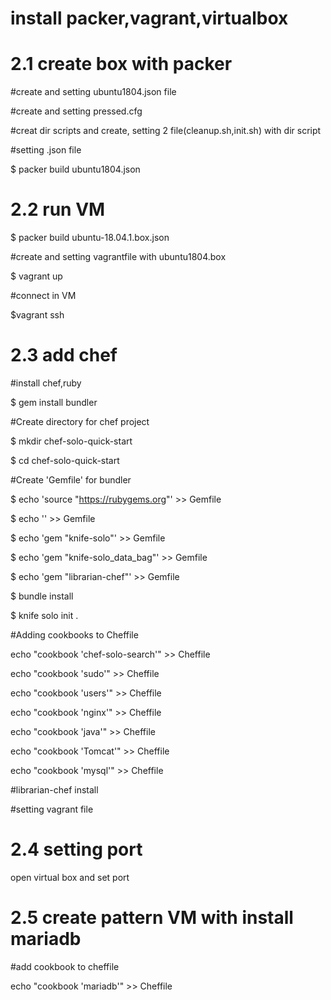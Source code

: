 # install packer,vagrant,virtualbox

# 2.1 create box with packer

#create and setting ubuntu1804.json file

#create and setting pressed.cfg

#creat dir scripts and create, setting 2 file(cleanup.sh,init.sh) with dir script

#setting .json file

$ packer build ubuntu1804.json

# 2.2 run VM

$ packer build ubuntu-18.04.1.box.json

#create and setting vagrantfile with ubuntu1804.box

$ vagrant up

#connect in VM

$vagrant ssh

# 2.3 add chef 

#install chef,ruby

$ gem install bundler

#Create directory for chef project

$ mkdir chef-solo-quick-start

$ cd chef-solo-quick-start

#Create 'Gemfile' for bundler

$ echo 'source "https://rubygems.org"' >> Gemfile

$ echo '' >> Gemfile

$ echo 'gem "knife-solo"' >> Gemfile

$ echo 'gem "knife-solo_data_bag"' >> Gemfile

$ echo 'gem "librarian-chef"' >> Gemfile

$ bundle install

$ knife solo init .

#Adding cookbooks to Cheffile

echo "cookbook 'chef-solo-search'" >> Cheffile

echo "cookbook 'sudo'" >> Cheffile

echo "cookbook 'users'" >> Cheffile

echo "cookbook 'nginx'" >> Cheffile

echo "cookbook 'java'" >> Cheffile

echo "cookbook 'Tomcat'" >> Cheffile

echo "cookbook 'mysql'" >> Cheffile

#librarian-chef install

#setting vagrant file

# 2.4 setting port

open virtual box and set port

# 2.5 create pattern VM with install mariadb

#add cookbook to cheffile

echo "cookbook 'mariadb'" >> Cheffile
